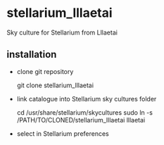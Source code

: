 # stellarium_lllaetai
Sky culture for Stellarium from Lllaetai

## installation

* clone git repository

    git clone stellarium_lllaetai

* link catalogue into Stellarium sky cultures folder

    cd /usr/share/stellarium/skycultures
    sudo ln -s /PATH/TO/CLONED/stellarium_lllaetai lllaetai

* select in Stellarium preferences

